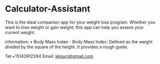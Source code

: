 # Calculator-Assistant

This is the ideal companion app for your weight loss program. Whether you want to lose weight or gain weight, this app can help you assess your current weight.

information:
• Body Mass Index - Body Mass Index: Defined as the weight divided by the square of the height. It provides a rough guide.

Tel:+15143912394
Email: kkguci@gmail.com
